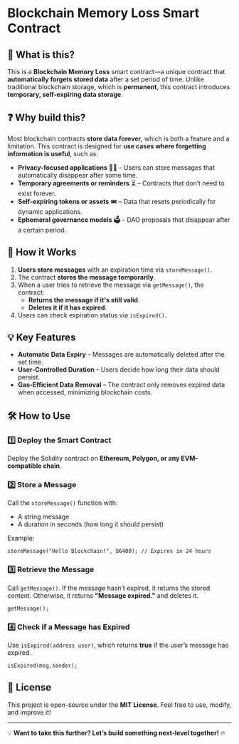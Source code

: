 # Blockchain Memory Loss Smart Contract

## 📌 What is this?

This is a **Blockchain Memory Loss** smart contract—a unique contract that **automatically forgets stored data** after a set period of time. Unlike traditional blockchain storage, which is **permanent**, this contract introduces **temporary, self-expiring data storage**.

## ❓ Why build this?

Most blockchain contracts **store data forever**, which is both a feature and a limitation. This contract is designed for **use cases where forgetting information is useful**, such as:

- **Privacy-focused applications** 🕵️‍♂️ – Users can store messages that automatically disappear after some time.
- **Temporary agreements or reminders** ⏳ – Contracts that don’t need to exist forever.
- **Self-expiring tokens or assets** 🎟️ – Data that resets periodically for dynamic applications.
- **Ephemeral governance models** 🗳️ – DAO proposals that disappear after a certain period.

## 🔧 How it Works

1. **Users store messages** with an expiration time via `storeMessage()`.
2. The contract **stores the message temporarily**.
3. When a user tries to retrieve the message via `getMessage()`, the contract:
   - **Returns the message if it's still valid**.
   - **Deletes it if it has expired**.
4. Users can check expiration status via `isExpired()`.

## 💡 Key Features

- **Automatic Data Expiry** – Messages are automatically deleted after the set time.
- **User-Controlled Duration** – Users decide how long their data should persist.
- **Gas-Efficient Data Removal** – The contract only removes expired data when accessed, minimizing blockchain costs.

## 🛠️ How to Use

### 1️⃣ Deploy the Smart Contract

Deploy the Solidity contract on **Ethereum, Polygon, or any EVM-compatible chain**.

### 2️⃣ Store a Message

Call the `storeMessage()` function with:

- A string message
- A duration in seconds (how long it should persist)

Example:

```solidity
storeMessage("Hello Blockchain!", 86400); // Expires in 24 hours
```

### 3️⃣ Retrieve the Message

Call `getMessage()`. If the message hasn’t expired, it returns the stored content. Otherwise, it returns **"Message expired."** and deletes it.

```solidity
getMessage();
```

### 4️⃣ Check if a Message has Expired

Use `isExpired(address user)`, which returns **true** if the user’s message has expired.

```solidity
isExpired(msg.sender);
```

## 📜 License

This project is open-source under the **MIT License**. Feel free to use, modify, and improve it!

---

💡 **Want to take this further? Let’s build something next-level together!** 🔥
